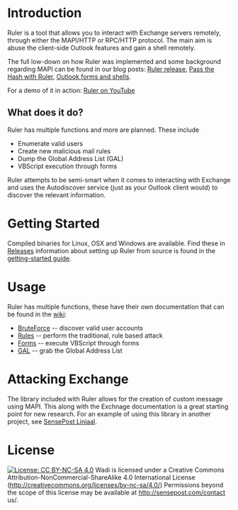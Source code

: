 # Introduction

Ruler is a tool that allows you to interact with Exchange servers remotely, through either the MAPI/HTTP or RPC/HTTP protocol. The main aim is abuse the client-side Outlook features and gain a shell remotely.

The full low-down on how Ruler was implemented and some background regarding MAPI can be found in our blog posts: [Ruler release], [Pass the Hash with Ruler], [Outlook forms and shells].

For a demo of it in action: [Ruler on YouTube]

## What does it do?

Ruler has multiple functions and more are planned. These include

* Enumerate valid users
* Create new malicious mail rules
* Dump the Global Address List (GAL)
* VBScript execution through forms

Ruler attempts to be semi-smart when it comes to interacting with Exchange and uses the Autodiscover service (just as your Outlook client would) to discover the relevant information.

# Getting Started

Compiled binaries for Linux, OSX and Windows are available. Find these in [Releases]
information about setting up Ruler from source is found in the [getting-started guide].

# Usage

Ruler has multiple functions, these have their own documentation that can be found in the [wiki]:

* [BruteForce] -- discover valid user accounts
* [Rules] -- perform the traditional, rule based attack
* [Forms] -- execute VBScript through forms
* [GAL] -- grab the Global Address List

# Attacking Exchange

The library included with Ruler allows for the creation of custom message using MAPI. This along with the Exchnage documentation is a great starting point for new research. For an example of using this library in another project, see [SensePost Liniaal].

# License
[![License: CC BY-NC-SA 4.0](https://img.shields.io/badge/License-CC%20BY--NC--SA%204.0-lightgrey.svg)](http://creativecommons.org/licenses/by-nc-sa/4.0/)
Wadi is licensed under a Creative Commons Attribution-NonCommercial-ShareAlike 4.0 International License (http://creativecommons.org/licenses/by-nc-sa/4.0/) Permissions beyond the scope of this license may be available at http://sensepost.com/contact us/.


[Ruler Release]: <https://sensepost.com/blog/2016/mapi-over-http-and-mailrule-pwnage/>
[Pass the hash with Ruler]: <https://sensepost.com/blog/2017/pass-the-hash-with-ruler/>
[Outlook forms and shells]: <https://sensepost.com/blog/2017/outlook-forms-and-shells/>
[Ruler on YouTube]:<https://www.youtube.com/watch?v=C07GS4M8BZk>
[Releases]: <https://github.com/sensepost/ruler/releases>
[SensePost Liniaal]:<https://github.com/sensepost/liniaal>
[wiki]:<https://github.com/sensepost/ruler/wiki>
[BruteForce]:<https://github.com/sensepost/ruler/wiki/Brute-Force>
[Rules]:<https://github.com/sensepost/ruler/wiki/Rules>
[Forms]:<https://github.com/sensepost/ruler/wiki/Forms>
[GAL]:<https://github.com/sensepost/ruler/wiki/GAL>
[getting-started guide]:<https://github.com/sensepost/ruler/wiki/Getting-Started>
